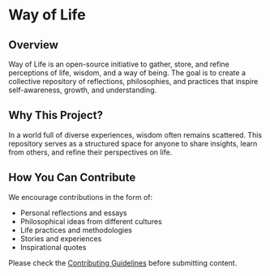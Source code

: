 # Way of Life

## Overview
Way of Life is an open-source initiative to gather, store, and refine perceptions of life, wisdom, and a way of being. The goal is to create a collective repository of reflections, philosophies, and practices that inspire self-awareness, growth, and understanding.

## Why This Project?
In a world full of diverse experiences, wisdom often remains scattered. This repository serves as a structured space for anyone to share insights, learn from others, and refine their perspectives on life.

## How You Can Contribute
We encourage contributions in the form of:
- Personal reflections and essays
- Philosophical ideas from different cultures
- Life practices and methodologies
- Stories and experiences
- Inspirational quotes

Please check the [Contributing Guidelines](CONTRIBUTING.md) before submitting content.

